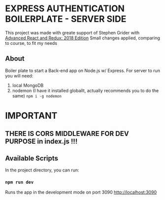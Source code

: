 # EXPRESS AUTHENTICATION BOILERPLATE - SERVER SIDE

This project was made with greate support of Stephen Grider with [Advanced React and Redux: 2018 Edition](https://www.udemy.com/react-redux-tutorial/)
Small changes applied, comparing to course, to fit my needs

## About

Boiler plate to start a Back-end app on Node.js w/ Express.
For server to run you will need:
1. local MongoDB
2. nodemon (I have it installed globallt, actually recommends you to do the same) `npm i -g nodemon`

# IMPORTANT

## THERE IS CORS MIDDLEWARE FOR DEV PURPOSE in index.js !!!

## Available Scripts

In the project directory, you can run:

### `npm run dev`

Runs the app in the development mode on port 3090
[http://localhost:3090](http://localhost:3090)
